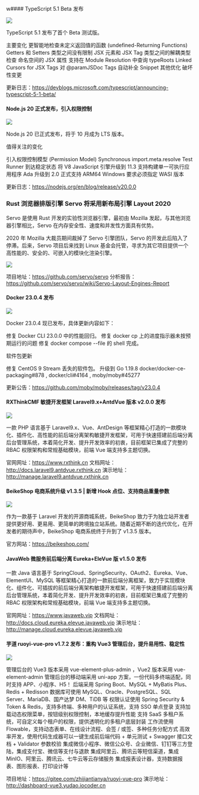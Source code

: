 w#### TypeScript 5.1 Beta 发布

![](https://img.wendingding.vip/wx/2023041901.png)

TypeScript 5.1 发布了首个 Beta 测试版。

主要变化
更智能地检查未定义返回值的函数 (undefined-Returning Functions)
Getters 和 Setters 类型之间没有限制
JSX 元素和 JSX Tag 类型之间的解耦类型检查
命名空间的 JSX 属性
支持在 Module Resolution 中查询 typeRoots
Linked Cursors for JSX Tags
对 @paramJSDoc Tags 自动补全 Snippet
其他优化
破坏性变更

更新日志：https://devblogs.microsoft.com/typescript/announcing-typescript-5-1-beta/


#### Node.js 20 正式发布，引入权限控制

![](https://img.wendingding.vip/wx/2023041902.png)

Node.js 20 已正式发布，将于 10 月成为 LTS 版本。

值得关注的变化

引入权限控制模型 (Permission Model)
Synchronous import.meta.resolve
Test Runner 到达稳定状态
将 V8 JavaScript 引擎升级到 11.3
支持构建单一可执行应用程序
Ada 升级到 2.0
正式支持 ARM64 Windows
要求必须指定 WASI 版本

更新日志：https://nodejs.org/en/blog/release/v20.0.0


### Rust 浏览器排版引擎 Servo 将采用新布局引擎 Layout 2020

Servo 是使用 Rust 开发的实验性浏览器引擎，最初由 Mozilla 发起，与其他浏览器引擎相比，Servo 在内存安全性、速度和并发性方面具有优势。

2020 年 Mozilla 大裁员期间裁掉了 Servo 引擎团队，Servo 的开发此后陷入了停滞。后来，Servo 项目后来找到 Linux 基金会托管，寻求为其它项目提供一个高性能的、安全的、可嵌入的模块化渲染引擎。

![](https://img.wendingding.vip/wx/2023041903.png)

项目地址：https://github.com/servo/servo
分析报告：https://github.com/servo/servo/wiki/Servo-Layout-Engines-Report


#### Docker 23.0.4 发布

![](https://img.wendingding.vip/wx/2023040707.png)

Docker 23.0.4 现已发布，具体更新内容如下：

修复 Docker CLI 23.0.0  中的性能回归。
修复 docker cp 上的进度指示器未按预期运行的问题
修复 docker compose --file 的 shell 完成。

软件包更新

修复 CentOS 9 Stream 丢失的软件包。
升级到 Go 1.19.8 docker/docker-ce-packaging#878 , docker/cli#4164 , moby/moby#45277

更新公告：https://github.com/moby/moby/releases/tag/v23.0.4

#### RXThinkCMF 敏捷开发框架 Laravel9.x+AntdVue 版本 v2.0.0 发布

![](https://img.wendingding.vip/wx/2023041903.png)

一款 PHP 语言基于 Laravel9.x、Vue、AntDesign 等框架精心打造的一款模块化、插件化、高性能的前后端分离架构敏捷开发框架，可用于快速搭建前后端分离后台管理系统，本着简化开发、提升开发效率的初衷，目前框架已集成了完整的 RBAC 权限架构和常规基础模块，前端 Vue 端支持多主题切换。


官网网址：https://www.rxthink.cn
文档网址：http://docs.laravel9.antdvue.rxthink.cn
演示地址：http://manage.laravel9.antdvue.rxthink.cn

#### BeikeShop 电商系统升级 v1.3.5 | 新增 Hook 点位、支持商品重量参数

![](https://img.wendingding.vip/wx/2023041904.png)

作为一款基于 Laravel 开发的开源商城系统，BeikeShop 致力于为独立站开发者提供更好用、更易用、更简单的跨境独立站系统。随着近期不断的迭代优化，在开发者的期待声中，BeikeShop 电商系统终于升到了 v1.3.5 版本。

官方网站：https://beikeshop.com/

#### JavaWeb 微服务前后端分离 Eureka+EleVue 版 v1.5.0 发布

一款 Java 语言基于 SpringCloud、SpringSecurity、OAuth2、Eureka、Vue、ElementUI、MySQL 等框架精心打造的一款前后端分离框架，致力于实现模块化、组件化、可插拔的前后端分离架构敏捷开发框架，可用于快速搭建前后端分离后台管理系统，本着简化开发、提升开发效率的初衷，目前框架已集成了完整的 RBAC 权限架构和常规基础模块，前端 Vue 端支持多主题切换。


官网网址：https://www.javaweb.vip
文档网址：http://docs.cloud.eureka.elevue.javaweb.vip
演示地址：http://manage.cloud.eureka.elevue.javaweb.vip

#### 芋道 ruoyi-vue-pro v1.7.2 发布：重构 Vue3 管理后台，提升易用性、稳定性

![](https://img.wendingding.vip/wx/2023041905.png)

管理后台的 Vue3 版本采用 vue-element-plus-admin ，Vue2 版本采用 vue-element-admin
管理后台的移动端采用 uni-app 方案，一份代码多终端适配，同时支持 APP、小程序、H5！
后端采用 Spring Boot、MySQL + MyBatis Plus、Redis + Redisson
数据库可使用 MySQL、Oracle、PostgreSQL、SQL Server、MariaDB、国产达梦 DM、TiDB 等
权限认证使用 Spring Security & Token & Redis，支持多终端、多种用户的认证系统，支持 SSO 单点登录
支持加载动态权限菜单，按钮级别权限控制，本地缓存提升性能
支持 SaaS 多租户系统，可自定义每个租户的权限，提供透明化的多租户底层封装
工作流使用 Flowable，支持动态表单、在线设计流程、会签 / 或签、多种任务分配方式
高效率开发，使用代码生成器可以一键生成前后端代码 + 单元测试 + Swagger 接口文档 + Validator 参数校验
集成微信小程序、微信公众号、企业微信、钉钉等三方登陆，集成支付宝、微信等支付与退款
集成阿里云、腾讯云等短信渠道，集成 MinIO、阿里云、腾讯云、七牛云等云存储服务
集成报表设计器，支持数据报表、图形报表、打印设计等

项目地址：https://gitee.com/zhijiantianya/ruoyi-vue-pro
演示地址：http://dashboard-vue3.yudao.iocoder.cn
